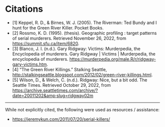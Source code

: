 # Citations

- [1] Keppel, R. D., & Birnes, W. J. (2005). The Riverman: Ted Bundy and I hunt for the Green River Killer. Pocket Books.
- [2] Rossmo, K. D. (1995). (thesis).  Geographic profiling : target patterns of serial murderers. Retrieved November 26, 2022, from https://summit.sfu.ca/item/6820. 
- [3] Blanco, J. I. (n.d.). Gary Ridgway: Victims: Murderpedia, the Encyclopedia of murderers. Gary Ridgway | Victims | Murderpedia, the encyclopedia of murderers. https://murderpedia.org/male.R/r/ridgway-gary-victims.htm. 
- [4] “The Green River Killings.” Stalking Seattle, http://stalkingseattle.blogspot.com/2012/02/green-river-killings.html. 
- [5] Wilson, D., &amp; Welch, C. (n.d.). Ridgway: Nice, but a bit odd. The Seattle Times. Retrieved October 29, 2022, from https://archive.seattletimes.com/archive/?date=20011202&amp;slug=ridgway02m 


--- 

While not explicitly cited, the following were used as resources / assistance:
- https://jeremykun.com/2011/07/20/serial-killers/